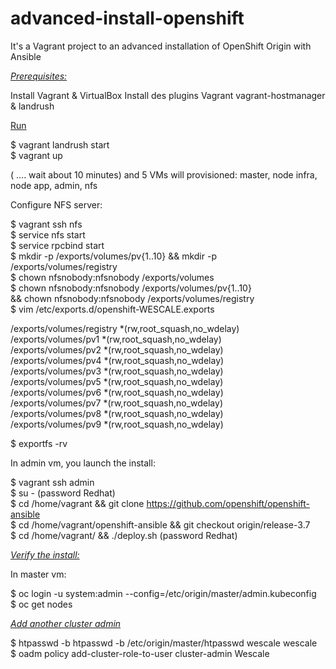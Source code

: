 # advanced-install-openshift
It's a Vagrant project to an advanced installation of OpenShift Origin with Ansible

<u>*Prerequisites:*</u>

Install Vagrant & VirtualBox
Install des plugins Vagrant vagrant-hostmanager & landrush


<u>Run</u>

$ vagrant landrush start </br>
$ vagrant up

( .... wait about 10 minutes) and 5 VMs will provisioned: master, node infra, node app, admin, nfs

Configure NFS server:

$ vagrant ssh nfs</br>
$ service nfs start</br>
$ service rpcbind start</br>
$ mkdir -p /exports/volumes/pv{1..10} && mkdir -p /exports/volumes/registry </br>
$ chown nfsnobody:nfsnobody /exports/volumes </br>
$ chown nfsnobody:nfsnobody /exports/volumes/pv{1..10} </br>
  && chown nfsnobody:nfsnobody /exports/volumes/registry </br>
$ vim /etc/exports.d/openshift-WESCALE.exports </br>

/exports/volumes/registry  *(rw,root_squash,no_wdelay) </br>
/exports/volumes/pv1  *(rw,root_squash,no_wdelay) </br>
/exports/volumes/pv2  *(rw,root_squash,no_wdelay) </br>
/exports/volumes/pv4  *(rw,root_squash,no_wdelay) </br>
/exports/volumes/pv3  *(rw,root_squash,no_wdelay) </br>
/exports/volumes/pv5  *(rw,root_squash,no_wdelay) </br>
/exports/volumes/pv6 *(rw,root_squash,no_wdelay) </br>
/exports/volumes/pv7 *(rw,root_squash,no_wdelay) </br>
/exports/volumes/pv8 *(rw,root_squash,no_wdelay)</br>
/exports/volumes/pv9 *(rw,root_squash,no_wdelay)</br>

$ exportfs -rv

In admin vm, you launch the install:

$ vagrant ssh admin </br>
$ su - (password Redhat) </br>
$ cd /home/vagrant && git clone https://github.com/openshift/openshift-ansible </br>
$ cd /home/vagrant/openshift-ansible && git checkout origin/release-3.7 </br>
$ cd /home/vagrant/ && ./deploy.sh (password Redhat)


<u>*Verify the install:*</u>


In master vm:

$ oc login -u system:admin --config=/etc/origin/master/admin.kubeconfig </br>
$ oc get nodes </br>

<u>*Add another cluster admin*</u>

$ htpasswd -b htpasswd -b /etc/origin/master/htpasswd wescale wescale </br>
$ oadm policy add-cluster-role-to-user cluster-admin Wescale




